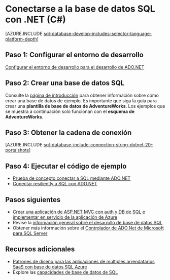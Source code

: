 <properties
    pageTitle="Conectarse a la base de datos SQL con .NET (C#) | Microsoft Azure"
    description="Usar el código de ejemplo en este rápido empezar a crear una aplicación moderna con C# y copia una base de datos relacional eficaces en la nube con la base de datos de SQL Azure."
    services="sql-database"
    documentationCenter=""
    authors="tobbox"
    manager="jhubbard"
    editor=""/>

<tags
    ms.service="sql-database"
    ms.workload="drivers"
    ms.tgt_pltfrm="na"
    ms.devlang="dotnet"
    ms.topic="article"
    ms.date="06/16/2016"
    ms.author="tobiast"/>

# <a name="connect-to-sql-database-by-using-net-c"></a>Conectarse a la base de datos SQL con .NET (C#)

[AZURE.INCLUDE [sql-database-develop-includes-selector-language-platform-depth](../../includes/sql-database-develop-includes-selector-language-platform-depth.md)] 

## <a name="step-1--configure-development-environment"></a>Paso 1: Configurar el entorno de desarrollo

[Configurar el entorno de desarrollo para el desarrollo de ADO.NET](https://msdn.microsoft.com/library/mt718321.aspx)

## <a name="step-2-create-a-sql-database"></a>Paso 2: Crear una base de datos SQL

Consulte la [página de introducción](sql-database-get-started.md) para obtener información sobre cómo crear una base de datos de ejemplo.  Es importante que siga la guía para crear una **plantilla de base de datos de AdventureWorks**. Los ejemplos que se muestra a continuación solo funcionan con el **esquema de AdventureWorks**.  

## <a name="step-3--get-connection-string"></a>Paso 3: Obtener la cadena de conexión

[AZURE.INCLUDE [sql-database-include-connection-string-dotnet-20-portalshots](../../includes/sql-database-include-connection-string-dotnet-20-portalshots.md)]

## <a name="step-4-run-sample-code"></a>Paso 4: Ejecutar el código de ejemplo

* [Prueba de concepto conectar a SQL mediante ADO.NET](https://msdn.microsoft.com/library/mt718320.aspx)
* [Conectar resiliently a SQL con ADO.NET](https://msdn.microsoft.com/library/mt703195.aspx)

## <a name="next-steps"></a>Pasos siguientes

* [Crear una aplicación de ASP.NET MVC con auth y DB de SQL e implementar en servicio de la aplicación de Azure]( ../app-service-web/web-sites-dotnet-deploy-aspnet-mvc-app-membership-oauth-sql-database.md)
* Revise la [información general sobre el desarrollo de base de datos SQL](sql-database-develop-overview.md)
* Obtener más información sobre el [Controlador de ADO.Net de Microsoft para SQL Server](https://msdn.microsoft.com/library/mt657768.aspx)

## <a name="additional-resources"></a>Recursos adicionales 

* [Patrones de diseño para las aplicaciones de múltiples arrendatarios SaaS con base de datos SQL Azure](sql-database-design-patterns-multi-tenancy-saas-applications.md)
* Explore las [capacidades de base de datos de SQL](https://azure.microsoft.com/services/sql-database/)





